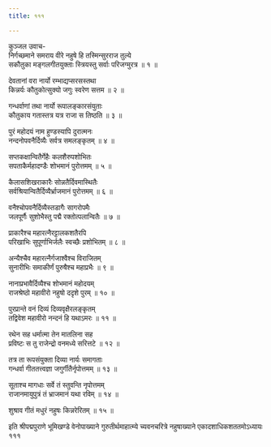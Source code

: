 ```yaml
---
title: १११

---
```

कुञ्जल उवाच-  
निर्गच्छमाने समराय वीरे नहुषे हि तस्मिन्सुरराज तुल्ये  
सकौतुका मङ्गलगीतयुक्ताः स्त्रियस्तु सर्वाः परिजग्मुरत्र ॥ १ ॥


देवतानां वरा नार्यो रम्भाद्यप्सरसस्तथा  
किन्नर्यः कौतुकोत्सुक्यो जगुः स्वरेण सत्तम ॥ २ ॥


गन्धर्वाणां तथा नार्यो रूपालङ्कारसंयुताः  
कौतुकाय गतास्तत्र यत्र राजा स तिष्ठति ॥ ३ ॥


पुरं महोदयं नाम हुण्डस्यापि दुरात्मनः  
नन्दनोपवनैर्दिव्यैः सर्वत्र समलङ्कृतम् ॥ ४ ॥


सप्तकक्षान्वितैर्गेहैः कलशैरुपशोभितः  
सपताकैर्महादण्डैः शोभमानं पुरोत्तमम् ॥ ५ ॥


कैलासशिखराकारैः सोन्नतैर्दिवमास्थितैः  
सर्वश्रियान्वितैर्दिव्यैर्भ्राजमानं पुरोत्तमम् ॥ ६ ॥


वनैश्चोपवनैर्दिव्यैस्तडागैः सागरोपमैः  
जलपूर्णैः सुशोभैस्तु पद्मै रक्तोत्पलान्वितैः ॥ ७ ॥


प्राकारैश्च महारत्नैरट्टालकशतैरपि  
परिखाभिः सुपूर्णाभिर्जलैः स्वच्छैः प्रशोभितम् ॥ ८ ॥


अन्यैश्चैव महारत्नैर्गजाश्वैश्च विराजितम्  
सुनारीभिः समाकीर्णं पुरुषैश्च महाप्रभैः ॥ ९ ॥


नानाप्रभावैर्दिव्यैश्च शोभमानं महोदयम्  
राजश्रेष्ठो महावीरो नहुषो ददृशे पुरम् ॥ १० ॥


पुरप्रान्ते वनं दिव्यं दिव्यवृक्षैरलङ्कृतम्  
तद्विवेश महावीरो नन्दनं हि यथाऽमरः ॥ ११ ॥


रथेन सह धर्मात्मा तेन मातलिना सह  
प्रविष्टः स तु राजेन्द्रो वनमध्ये सरित्तटे ॥ १२ ॥


तत्र ता रूपसंयुक्ता दिव्या नार्यः समागताः  
गन्धर्वा गीततत्त्वज्ञा जगुर्गीतैर्नृपोत्तमम् ॥ १३ ॥


सूताश्च मागधाः सर्वे तं स्तुवन्ति नृपोत्तमम्  
राजानमायुपुत्रं तं भ्राजमानं यथा रविम् ॥ १४ ॥


शुश्राव गीतं मधुरं नहुषः किन्नरेरितम् ॥ १५ ॥


इति श्रीपद्मपुराणे भूमिखण्डे वेनोपाख्याने गुरुतीर्थमाहात्म्ये च्यवनचरित्रे नहुषाख्याने एकादशाधिकशततमोऽध्यायः १११